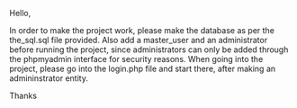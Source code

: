 Hello,

In order to make the project work, please make the database as per the the_sql.sql file provided. Also add a master_user and an administrator before running the project, since administrators can only be added through the phpmyadmin interface for security reasons. When going into the project, please go into the login.php file and start there, after making an admininstrator entity.

Thanks

